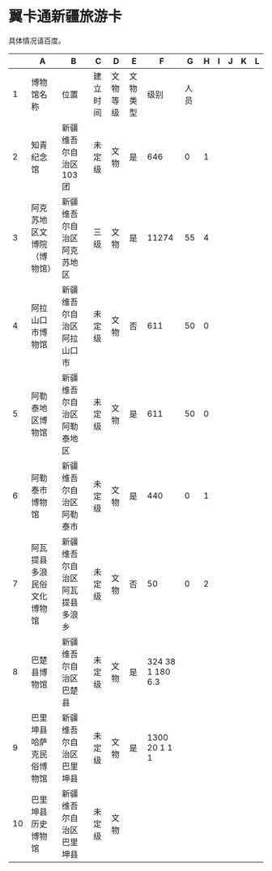 # 翼卡通新疆旅游卡
  
具体情况请百度。

|     |            A             |              B               |    C     |    D     |    E     |   F   |  G   |  H  |  I  |  J  |  K  |  L  |
| --- | ------------------------ | ---------------------------- | -------- | -------- | -------- | ----- | ---- | --- | --- | --- | --- | --- |
| 1   | 博物馆名称                | 位置                         | 建立时间 | 文物等级 | 文物类型 | 级别   | 人员 |     |     |     |     |     |
| 2   | 知青纪念馆                | 新疆维吾尔自治区103团         | 未定级   | 文物     | 是       | 646   | 0    | 1   |     |     |     |     |
| 3   | 阿克苏地区文博院（博物馆） | 新疆维吾尔自治区阿克苏地区     | 三级     | 文物     | 是       | 11274 | 55   | 4   |     |     |     |     |
| 4   | 阿拉山口市博物馆          | 新疆维吾尔自治区阿拉山口市     | 未定级   | 文物     | 否       | 611   | 50   | 0   |     |     |     |     |
| 5   | 阿勒泰地区博物馆          | 新疆维吾尔自治区阿勒泰地区     | 未定级   | 文物     | 是       | 611   | 50   | 0   |     |     |     |     |
| 6   | 阿勒泰市博物馆            | 新疆维吾尔自治区阿勒泰市       | 未定级   | 文物     | 是       | 440   | 0    | 1   |     |     |     |     |
| 7   | 阿瓦提县多浪民俗文化博物馆 | 新疆维吾尔自治区阿瓦提县多浪乡 | 未定级   | 文物     | 否       | 50    | 0    | 2   |     |     |     |     |
| 8 | 巴楚县博物馆 | 新疆维吾尔自治区巴楚县 | 未定级 | 文物 | 是 | 324 38 1 180 6.3
| 9 | 巴里坤县哈萨克民俗博物馆 | 新疆维吾尔自治区巴里坤县 | 未定级 | 文物 | 是 | 1300 20 1 1 1
| 10|巴里坤县历史博物馆 | 新疆维吾尔自治区巴里坤县 | 未定级 | 文物 |